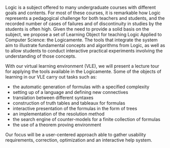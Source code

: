 Logic is a subject offered to many undergraduate courses with different goals and contents.  For most of these courses, it is remarkable how Logic represents a pedagogical challenge for both teachers and students, and the recorded number of cases of failures and of discontinuity in studies by the students is often high.  Given the need to provide a solid basis on the subject, we propose a set of Learning Object for teaching Logic Applied to Computer Science: the Logicamente.  The tools that integrate the system aim to illustrate fundamental concepts and algorithms from Logic, as well as to allow students to conduct interactive practical experiments involving the understanding of those concepts.

With our virtual learning environment (VLE), we will present a lecture tour for applying the tools available in the Logicamente.  Some of the objects of learning in our VLE carry out tasks such as:

  * the automatic generation of formulas with a specified complexity
  * setting up of a language and defining new connectives
  * translation between different syntaxes
  * construction of truth tables and tableaux for formulas
  * interactive presentation of the formulas in the form of trees
  * an implementation of the resolution method
  * the search engine of counter-models for a finite collection of formulas
  * the use of a theorem proving environment

Our focus will be a user-centered approach able to gather usability requirements, correction, optimization and an interactive help system.